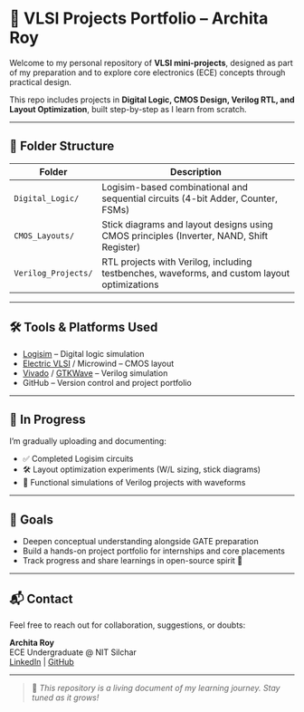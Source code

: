 # 🔬 VLSI Projects Portfolio – Archita Roy

Welcome to my personal repository of **VLSI mini-projects**, designed as part of my preparation and to explore core electronics (ECE) concepts through practical design.

This repo includes projects in **Digital Logic, CMOS Design, Verilog RTL, and Layout Optimization**, built step-by-step as I learn from scratch.

---

## 📁 Folder Structure

| Folder             | Description |
|--------------------|-------------|
| `Digital_Logic/`   | Logisim-based combinational and sequential circuits (4-bit Adder, Counter, FSMs) |
| `CMOS_Layouts/`    | Stick diagrams and layout designs using CMOS principles (Inverter, NAND, Shift Register) |
| `Verilog_Projects/`| RTL projects with Verilog, including testbenches, waveforms, and custom layout optimizations |

---

## 🛠️ Tools & Platforms Used

- [Logisim](http://www.cburch.com/logisim/) – Digital logic simulation
- [Electric VLSI](https://github.com/StaticVox/Electric-VLSI) / Microwind – CMOS layout
- [Vivado](https://www.xilinx.com/products/design-tools/vivado.html) / [GTKWave](http://gtkwave.sourceforge.net/) – Verilog simulation
- GitHub – Version control and project portfolio

---

## 🚀 In Progress

I’m gradually uploading and documenting:
- ✅ Completed Logisim circuits
- 🛠️ Layout optimization experiments (W/L sizing, stick diagrams)
- 🧪 Functional simulations of Verilog projects with waveforms

---

## 🧾 Goals

- Deepen conceptual understanding alongside GATE preparation  
- Build a hands-on project portfolio for internships and core placements  
- Track progress and share learnings in open-source spirit 🌱

---

## 📬 Contact

Feel free to reach out for collaboration, suggestions, or doubts:

**Archita Roy**  
ECE Undergraduate @ NIT Silchar  
[LinkedIn](https://linkedin.com/archita-royy) | [GitHub](https://github.com/archita-2005)

---

> 📌 *This repository is a living document of my learning journey. Stay tuned as it grows!*
